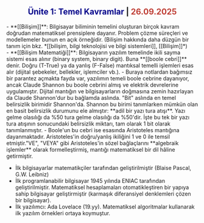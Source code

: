 <h2 style="text-align:center"><span style="color:darkblue; text-align:center">Ünite 1: Temel Kavramlar</span> | <span style="color:#bf3f36">26.09.2025</span></h2>
- **[[Bilişim]]**: Bilgisayar biliminin temelini oluşturan birçok kavram doğrudan matematiksel prensiplere dayanır. Problem çözme süreçleri ve modellemeler bunun en açık örneğidir. (Bilişim hakkında daha düzgün bir tanım için bkz. *[[bilişim, bilgi teknolojisi ve bilgi sistemleri]], [[Bilişim]]*) <br>
- **[[Bilişim Matematiği]]**: Bilgisayarın yazılım temelinde ikili sayma sistemi esas alınır (binary system, binary digit). Buna **[[boole cebri]]** denir. Doğru (T-True) ya da yanlış (F-False) mantıksal temelli işlemleri esas alır (dijital şebekeler, bellekler, işlemciler vb.).
	- Buraya notlardan bağımsız bir parantez açmakta fayda var, yazılımın temeli boole cebrine dayanıyor, ancak Claude Shannon bu boole cebrini almış ve elektrik devrelerine uygulamıştır. Dijital mantığın ve bilgisayarların doğmasına zemin hazırlayan da Claude Shannon'dur bu bağlamda aslında. "Bit" aslında en temel belirsizlik birimidir Shannon'da. Shannon bu birimi tanımlarken mümkün olan en basit belirsizlik durumunu ele almıştır: **adil bir yazı tura atışı**. Yazı gelme olasılığı da %50 tura gelme olasılığı da %50'dir. İşte bu tek bir yazı tura atışının sonucundaki belirsizlik miktarı, tam olarak 1 bit olarak tanımlanmıştır.
	- Boole'un bu cebri ise esasında Aristoteles mantığına dayanmaktadır. Aristoteles'in doğru/yanlış ikiliğini 1 ve 0 ile temsil etmiştir."VE", "VEYA" gibi Aristoteles'in sözel bağlaçlarını **algebraik işlemler** olarak formelleştirmiş, mantığı matematiksel bir dil hâline getirmiştir. <br>

- İlk bilgisayarlar matematikçiler tarafından geliştirilmiştir (Blaise Pascal, G.W. Leibniz) <br>
- İlk programlanabilir bilgisayar 1945 yılında ENIAC tarafından geliştirilmiştir. Matematiksel hesaplamaları otomatikleştiren bir yapıya sahip bilgisayar geliştirmiştir (karmaşık diferansiyel denklemleri çözen bir bilgisayar). <br>
- İlk yazılımcı: Ada Lovelace (19.yy). Matematiksel algoritmalar kullanarak ilk yazılım örnekleri ortaya koymuştur.